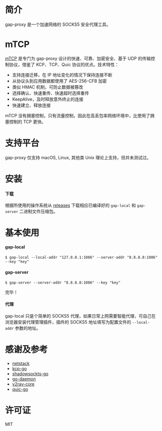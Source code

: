 # 简介
gap-proxy 是一个加速网络的 SOCKS5 安全代理工具。

# mTCP
[mTCP](./mtcp/protocol.txt) 是专门为 gap-proxy 设计的快速、可靠、加密安全、基于 UDP 的传输控制协议，借鉴了 KCP、TCP、Quic 协议的优点。技术特性：

* 支持连接迁移，在 IP 地址变化的情况下保持连接不断
* 从协议头到应用数据都使用了 AES-256-CFB 加密
* 类似 HMAC 机制，可防止数据被篡改
* 选择确认、快速重传、快速超时选择重传
* KeepAlive，及时释放意外终止的连接
* 快速建立、释放连接

mTCP 没有拥塞控制，只有流量控制，因此在高丢包率网络环境中，比使用了拥塞控制的 TCP 更快。

# 支持平台
gap-proxy 仅支持 macOS, Linux, 其他类 Unix 理论上支持，但并未测试过。

# 安装

#### 下载
根据所使用的操作系统从 [releases](https://github.com/fanpei91/gap-proxy/releases/) 下载相应已编译好的 `gap-local` 和 `gap-server` 二进制文件压缩包。

# 基本使用

#### gap-local

```
$ gap-local --local-addr "127.0.0.1:1086" --server-addr "8.8.8.8:1086" --key "key"
```


#### gap-server

```
$ gap-server --server-addr "8.8.8.8:1086" --key "key"
```

完毕！

#### 代理
gap-local 只是个简单的 SOCKS5 代理，如果日常上网需要智能代理，可自己在浏览器安装代理管理插件，插件的 SOCKS5 地址填写为配置文件的 `--local-addr` 参数的地址。


# 感谢及参考
* [netstack](https://github.com/google/netstack)
* [kcp-go](https://github.com/xtaci/kcp-go)
* [shadowsockts-go](https://github.com/shadowsocks/shadowsocks-go)
* [go-daemon](https://github.com/sevlyar/go-daemon)
* [v2ray-core](https://github.com/v2ray/v2ray-core)
* [quic-go](https://github.com/lucas-clemente/quic-go)

# 许可证
MIT
